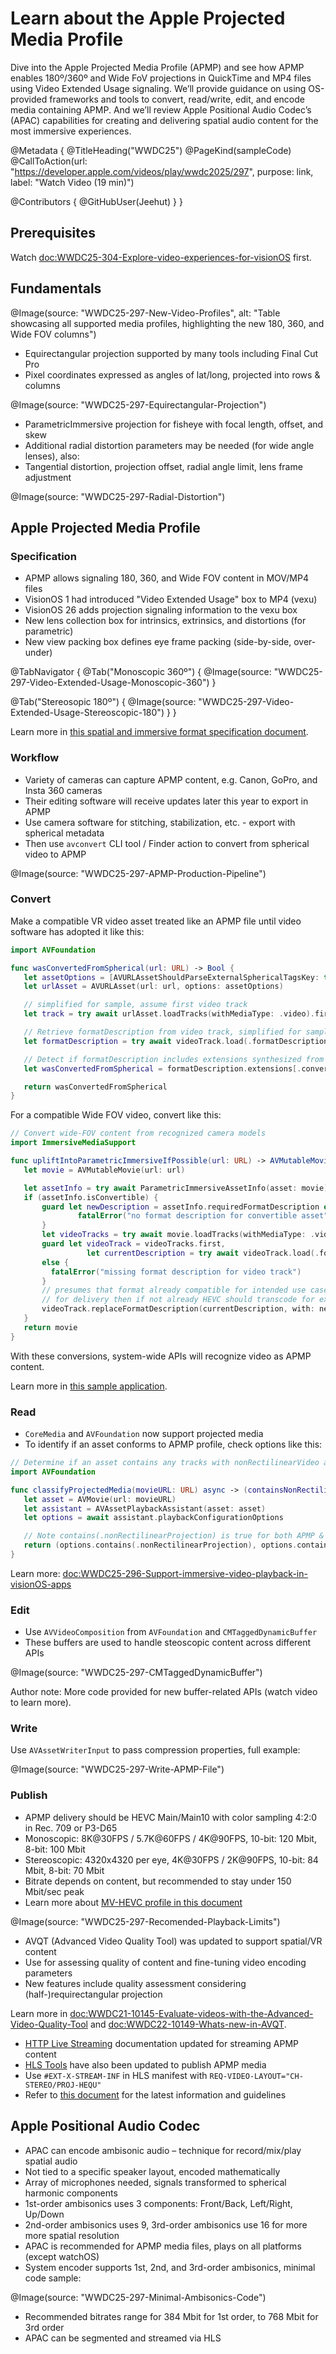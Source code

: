 # Learn about the Apple Projected Media Profile

Dive into the Apple Projected Media Profile (APMP) and see how APMP enables 180º/360º and Wide FoV projections in QuickTime and MP4 files using Video Extended Usage signaling. We’ll provide guidance on using OS-provided frameworks and tools to convert, read/write, edit, and encode media containing APMP. And we’ll review Apple Positional Audio Codec’s (APAC) capabilities for creating and delivering spatial audio content for the most immersive experiences.

@Metadata {
   @TitleHeading("WWDC25")
   @PageKind(sampleCode)
   @CallToAction(url: "https://developer.apple.com/videos/play/wwdc2025/297", purpose: link, label: "Watch Video (19 min)")

   @Contributors {
      @GitHubUser(Jeehut)
   }
}

## Prerequisites

Watch <doc:WWDC25-304-Explore-video-experiences-for-visionOS> first.

## Fundamentals

@Image(source: "WWDC25-297-New-Video-Profiles", alt: "Table showcasing all supported media profiles, highlighting the new 180, 360, and Wide FOV columns")

- Equirectangular projection supported by many tools including Final Cut Pro
- Pixel coordinates expressed as angles of lat/long, projected into rows & columns

@Image(source: "WWDC25-297-Equirectangular-Projection")

- ParametricImmersive projection for fisheye with focal length, offset, and skew
- Additional radial distortion parameters may be needed (for wide angle lenses), also:
- Tangential distortion, projection offset, radial angle limit, lens frame adjustment

@Image(source: "WWDC25-297-Radial-Distortion")

## Apple Projected Media Profile

### Specification

- APMP allows signaling 180, 360, and Wide FOV content in MOV/MP4 files
- VisionOS 1 had introduced "Video Extended Usage" box to MP4 (vexu)
- VisionOS 26 adds projection signaling information to the vexu box
- New lens collection box for intrinsics, extrinsics, and distortions (for parametric)
- New view packing box defines eye frame packing (side-by-side, over-under)

@TabNavigator {
   @Tab("Monoscopic 360º") {
      @Image(source: "WWDC25-297-Video-Extended-Usage-Monoscopic-360")
   }
   
   
   @Tab("Stereosopic 180º") {
      @Image(source: "WWDC25-297-Video-Extended-Usage-Stereoscopic-180")
   }
}

Learn more in [this spatial and immersive format specification document](https://developer.apple.com/av-foundation/Stereo-Video-ISOBMFF-Extensions-1-0.pdf).

### Workflow

- Variety of cameras can capture APMP content, e.g. Canon, GoPro, and Insta 360 cameras
- Their editing software will receive updates later this year to export in APMP
- Use camera software for stitching, stabilization, etc. - export with spherical metadata
- Then use `avconvert` CLI tool / Finder action to convert from spherical video to APMP

@Image(source: "WWDC25-297-APMP-Production-Pipeline")

### Convert

Make a compatible VR video asset treated like an APMP file until video software has adopted it like this:

```swift
import AVFoundation

func wasConvertedFromSpherical(url: URL) -> Bool {
   let assetOptions = [AVURLAssetShouldParseExternalSphericalTagsKey: true]
   let urlAsset = AVURLAsset(url: url, options: assetOptions)

   // simplified for sample, assume first video track
   let track = try await urlAsset.loadTracks(withMediaType: .video).first!

   // Retrieve formatDescription from video track, simplified for sample assume first format description
   let formatDescription = try await videoTrack.load(.formatDescriptions).first

   // Detect if formatDescription includes extensions synthesized from spherical
   let wasConvertedFromSpherical = formatDescription.extensions[.convertedFromExternalSphericalTags]

   return wasConvertedFromSpherical
}
```

For a compatible Wide FOV video, convert like this:

```swift
// Convert wide-FOV content from recognized camera models
import ImmersiveMediaSupport

func upliftIntoParametricImmersiveIfPossible(url: URL) -> AVMutableMovie {
   let movie = AVMutableMovie(url: url)

   let assetInfo = try await ParametricImmersiveAssetInfo(asset: movie)
   if (assetInfo.isConvertible) {
       guard let newDescription = assetInfo.requiredFormatDescription else {
               fatalError("no format description for convertible asset")
       }
       let videoTracks = try await movie.loadTracks(withMediaType: .video)
       guard let videoTrack = videoTracks.first,
                 let currentDescription = try await videoTrack.load(.formatDescriptions).first
       else {
         fatalError("missing format description for video track")
       }
       // presumes that format already compatible for intended use case (delivery or production)
       // for delivery then if not already HEVC should transcode for example
       videoTrack.replaceFormatDescription(currentDescription, with: newDescription)
   }
   return movie
}
```

With these conversions, system-wide APIs will recognize video as APMP content.

Learn more in [this sample application](https://developer.apple.com/documentation/avfoundation/converting-projected-video-to-apple-projected-media-profile).

### Read

- `CoreMedia` and `AVFoundation` now support projected media
- To identify if an asset conforms to APMP profile, check options like this:

```swift
// Determine if an asset contains any tracks with nonRectilinearVideo and if so, whether any are AIV
import AVFoundation

func classifyProjectedMedia(movieURL: URL) async -> (containsNonRectilinearVideo: Bool, containsAppleImmersiveVideo: Bool) {
   let asset = AVMovie(url: movieURL)
   let assistant = AVAssetPlaybackAssistant(asset: asset)
   let options = await assistant.playbackConfigurationOptions

   // Note contains(.nonRectilinearProjection) is true for both APMP & AIV, while contains(.appleImmersiveVideo) is true only for AIV
   return (options.contains(.nonRectilinearProjection), options.contains(.appleImmersiveVideo))
}
```

Learn more: <doc:WWDC25-296-Support-immersive-video-playback-in-visionOS-apps>

### Edit

- Use `AVVideoComposition` from `AVFoundation` and `CMTaggedDynamicBuffer`
- These buffers are used to handle steoscopic content across different APIs

@Image(source: "WWDC25-297-CMTaggedDynamicBuffer")

Author note: More code provided for new buffer-related APIs (watch video to learn more).

### Write

Use `AVAssetWriterInput` to pass compression properties, full example: 

@Image(source: "WWDC25-297-Write-APMP-File")

### Publish

- APMP delivery should be HEVC Main/Main10 with color sampling 4:2:0 in Rec. 709 or P3-D65
- Monoscopic: 8K@30FPS / 5.7K@60FPS / 4K@90FPS, 10-bit: 120 Mbit, 8-bit: 100 Mbit
- Stereoscopic: 4320x4320 per eye, 4K@30FPS / 2K@90FPS, 10-bit: 84 Mbit, 8-bit: 70 Mbit
- Bitrate depends on content, but recommended to stay under 150 Mbit/sec peak
- Learn more about [MV-HEVC profile in this document](https://developer.apple.com/av-foundation/HEVC-Stereo-Video-Profile.pdf)

@Image(source: "WWDC25-297-Recomended-Playback-Limits")

- AVQT (Advanced Video Quality Tool) was updated to support spatial/VR content
- Use for assessing quality of content and fine-tuning video encoding parameters
- New features include quality assessment considering (half-)requirectangular projection

Learn more in <doc:WWDC21-10145-Evaluate-videos-with-the-Advanced-Video-Quality-Tool> and <doc:WWDC22-10149-Whats-new-in-AVQT>.

- [HTTP Live Streaming](https://developer.apple.com/documentation/http-live-streaming) documentation updated for streaming APMP content
- [HLS Tools](https://developer.apple.com/documentation/http-live-streaming/using-apple-s-http-live-streaming-hls-tools) have also been updated to publish APMP media
- Use `#EXT-X-STREAM-INF` in HLS manifest with `REQ-VIDEO-LAYOUT="CH-STEREO/PROJ-HEQU"`
- Refer to [this document](https://developer.apple.com/documentation/http-live-streaming/hls-authoring-specification-for-apple-devices) for the latest information and guidelines

## Apple Positional Audio Codec

- APAC can encode ambisonic audio – technique for record/mix/play spatial audio
- Not tied to a specific speaker layout, encoded mathematically
- Array of microphones needed, signals transformed to spherical harmonic components
- 1st-order ambisonics uses 3 components: Front/Back, Left/Right, Up/Down
- 2nd-order ambisonics uses 9, 3rd-order ambisonics use 16 for more more spatial resolution
- APAC is recommended for APMP media files, plays on all platforms (except watchOS)
- System encoder supports 1st, 2nd, and 3rd-order ambisonics, minimal code sample:

@Image(source: "WWDC25-297-Minimal-Ambisonics-Code")

- Recommended bitrates range for 384 Mbit for 1st order, to 768 Mbit for 3rd order
- APAC can be segmented and streamed via HLS
